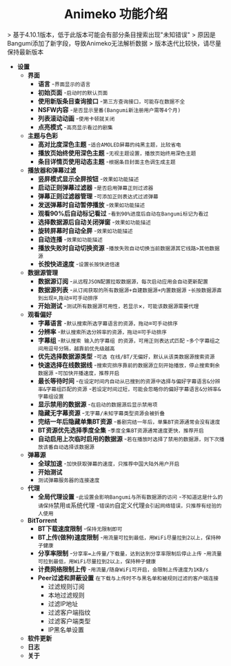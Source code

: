 <h1 align="center">Animeko 功能介绍</h1>
> 基于4.10.1版本，低于此版本可能会有部分条目搜索出现"未知错误"
> 原因是Bangumi添加了新字段，导致Animeko无法解析数据
> 版本迭代比较快，请尽量保持最新版本

- **设置**
	- **界面**
		- **语言**
		-`界面显示的语言`
		- **初始页面**
		-`启动时的默认页面`
		- **使用新版条目查询接口**
		-`第三方查询接口，可能存在数据不全`
		- **NSFW内容**
		-`是否显示里番(Bangumi新注册用户需等4个月)`
		- **列表滚动动画**
		-`使用卡顿就关闭`
		- **点亮模式**
		-`高亮显示看过的剧集`
	- **主题与色彩**
		- **高对比度深色主题**
		-`适合AMOLED屏幕的纯黑主题，比较省电`
		- **播放页始终使用深色主题**
		-`无视主题设置，播放页始终用深色主题`
		- **条目详情页使用动态主题**
		-`根据条目封面主色调生成主题`
	- **播放器和弹幕过滤**
		- **竖屏模式显示全屏按钮**
		-`效果如功能描述`
		- **启动正则弹幕过滤器**
		-`是否启用弹幕正则过滤器`
		- **弹幕正则过滤器管理**
		-`可添加正则表达式过滤弹幕`
		- **发送弹幕时自动暂停播放**
		-`效果如功能描述`
		- **观看90%后自动标记看过**
		-`看到90%进度后自动在Bangumi标记为看过`
		- **选择数据源后自动关闭弹窗**
		-`效果如功能描述`
		- **旋转屏幕时自动全屏**
		-`效果如功能描述`
		- **自动连播**
		-`效果如功能描述`
		- **播放失败时自动切换资源**
		-`播放失败自动切换当前数据源其它线路>其他数据源`
		- **长按快进速度**
		-`设置长按快进倍速`
	- **数据源管理**
		- **数据源订阅**
		-`从远程JSON配置拉取数据源，每次启动应用会自动更新配置`
		- **数据源列表**
		-`从订阅获取的所有数据源+自建数据源+内置数据源`
		-`长按数据源直到出现`≡,`拖动`≡`可手动排序`
		- **开始测试**
		-`测试所有数据源可用性，若显示`×`，可能该数据源需要代理`
	- **观看偏好**
		- **字幕语言**
		-`默认搜索所选字幕语言的资源，拖动`≡`可手动排序`
		- **分辨率**
		-`默认搜索所选分辨率的资源，拖动`≡`可手动排序`
		- **字幕组**
		-`默认搜索 输入的字幕组 的资源，可用正则表达式匹配`
		-`多个字幕组之间用逗号分隔，越靠前优先级越高`
		- **优先选择数据源类型**
		-`可选 在线/BT/无偏好，默认从该类数据源搜索资源`
		- **快速选择在线数据线**
		-`搜索完排序靠前的数据源立刻开始播放，停止搜索剩余数据源`
		-`可加快开播速度，推荐开启`
		- **最长等待时间**
		-`在设定时间内自动从已搜到的资源中选择与偏好字幕语言&分辨率&字幕组匹配的资源`
		-`若设定时间过短，可能会忽略你的偏好字幕语言&分辨率&字幕组设置`
		- **显示禁用的数据源**
		-`在启动的数据源后显示禁用项`
		- **隐藏无字幕资源**
		-`无字幕/未知字幕类型资源会被折叠`
		- **完结一年后隐藏单集BT资源**
		-`番剧完结一年后，单集BT资源通常会没有速度`
		- **BT资源优先选择季度全集**
		-`季度全集BT资源通常速度更快，推荐开启`
		- **自动启用上次临时启用的数据源**
		-`若在播放时选择了禁用的数据源，则下次播放该番自动选择该数据源`
	- **弹幕源**
		- **全球加速**
		-`加快获取弹幕的速度，只推荐中国大陆外用户开启`
		- **开始测试**
		- `测试弹幕服务器的连接速度`
	- **代理**
		- **全局代理设置**
		-`此设置会影响Bangumi与所有数据源的访问`
		-`不知道这是什么的请保持`禁用`或`系统代理
		-`错误的`自定义代理`会引起网络错误，只推荐有经验的人使用`
	- **BitTorrent**
		- **BT下载速度限制**
		-`保持无限制即可`
		- **BT上传(做种)速度限制**
		-`用流量可拉到最低，用WiFi尽量拉到2以上，保持种子健康`
		- **分享率限制**
		-`分享率=上传量/下载量，达到达到分享率限制后停止上传`
		-`用流量可拉到最低，用WiFi尽量拉到2以上，保持种子健康`
		- **计费网络限制上传**
		-`用流量/随身WiFi可开启，会限制上传速度为1KB/s`
		- **Peer过滤和屏蔽设置**
		`在下载与上传时不与黑名单和被规则过滤的客户端连接`
			- 过滤规则订阅
			- 本地过滤规则
			- 过滤IP地址
			- 过滤客户端指纹
			- 过滤客户端类型
			- IP黑名单设置
	- **软件更新**
	- **日志**
	- **关于**
